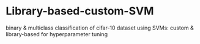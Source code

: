 # Library-based-custom-SVM
binary &amp; multiclass classification of cifar-10 dataset using SVMs: custom &amp; library-based for hyperparameter tuning
